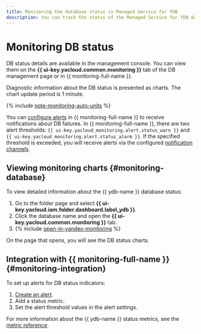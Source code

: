 ```yaml
---
title: Monitoring the database status in Managed Service for YDB
description: You can track the status of the Managed Service for YDB database with monitoring tools in the management console. These tools display diagnostic information as charts. You can also configure Yandex Monitoring alerts to monitor the DB status automatically.
---
```


# Monitoring DB status

DB status details are available in the management console. You can view them on the **{{ ui-key.yacloud.common.monitoring }}** tab of the DB management page or in {{ monitoring-full-name }}.

Diagnostic information about the DB status is presented as charts. The chart update period is 1 minute.

{% include [note-monitoring-auto-units](../../_includes/mdb/note-monitoring-auto-units.md) %}


You can [configure alerts](#monitoring-integration) in {{ monitoring-full-name }} to receive notifications about DB failures. In {{ monitoring-full-name }}, there are two alert thresholds: `{{ ui-key.yacloud_monitoring.alert.status_warn }}` and `{{ ui-key.yacloud_monitoring.alert.status_alarm }}`. If the specified threshold is exceeded, you will receive alerts via the configured [notification channels](../../monitoring/concepts/alerting.md#notification-channel).


## Viewing monitoring charts {#monitoring-database}

To view detailed information about the {{ ydb-name }} database status:

1. Go to the folder page and select **{{ ui-key.yacloud.iam.folder.dashboard.label_ydb }}**.
1. Click the database name and open the **{{ ui-key.yacloud.common.monitoring }}** tab.
1. {% include [open-in-yandex-monitoring](../../_includes/mdb/open-in-yandex-monitoring.md) %}

On the page that opens, you will see the DB status charts.

## Integration with {{ monitoring-full-name }} {#monitoring-integration}

To set up alerts for DB status indicators:

1. [Create an alert](../../monitoring/operations/alert/create-alert.md).
1. Add a status metric.
1. Set the alert threshold values in the alert settings.

For more information about the {{ ydb-name }} status metrics, see the [metric reference](../../monitoring/metrics-ref/ydb-ref.md).
